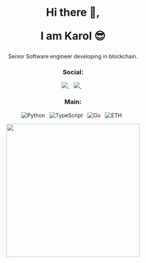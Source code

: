 <h1 align='center'>
  Hi there 👋,  
  
  I am Karol 😎
</h1>

<p align='center'>
  Senior Software engineer developing in blockchain.
</p>


<h3 align='center'>
  Social:
</h3>
<p align='center'>
  <a href="https://www.linkedin.com/in/karol-chojnowski/" target="_blank">
    <img src="https://img.shields.io/badge/linkedin-%230077B5.svg?&style=for-the-badge&logo=linkedin&logoColor=white" />
  </a>&nbsp;&nbsp;
  <a href="https://www.instagram.com/kchojn/" target="_blank">
    <img src="https://img.shields.io/badge/instagram-%23E4405F.svg?&style=for-the-badge&logo=instagram&logoColor=white" />        
  </a>&nbsp;&nbsp;
</p>


<h3 align='center'>
  Main:
</h3>
<p align='center'>
    <a target="_blank">
        <img src="https://img.shields.io/badge/Python-FFD43B?style=for-the-badge&logo=python&logoColor=darkgreen" alt="Python">
    </a>&nbsp;
    <a target="_blank">
        <img src="https://img.shields.io/badge/TypeScript-007ACC?style=for-the-badge&logo=typescript&logoColor=white" alt="TypeScript">
    </a>&nbsp;
    <a target="_blank">
        <img src="https://img.shields.io/badge/Go-00ADD8?style=for-the-badge&logo=go&logoColor=white" alt="Go">
    </a>&nbsp;
    <a target="_blank">
        <img src="https://img.shields.io/badge/Ethereum-3C3C3D?style=for-the-badge&logo=Ethereum&logoColor=white" alt="ETH">
    </a>&nbsp;
</p>



<p align='center'>
  <a href="#"><img src="https://github-readme-stats.vercel.app/api?username=kchojn&show_icons=true&count_private=true&theme=dark" width="350"></a>
</p>




